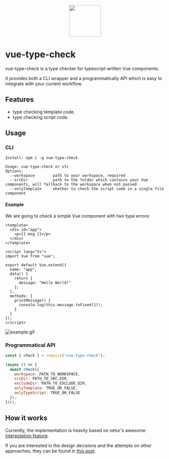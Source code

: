 <p align="center">
  <img width="100px" height="100px" src="https://raw.githubusercontent.com/Yuyz0112/vue-type-check/master/assets/logo.png">
</p>

# vue-type-check

vue-type-check is a type checker for typescript written Vue components.

It provides both a CLI wrapper and a programmatically API which is easy to integrate with your current workflow.

## Features

- type checking template code.
- type checking script code.

## Usage

### CLI

```shell
Install: npm i -g vue-type-check

Usage: vue-type-check or vtc
Options:
  --workspace        path to your workspace, required
  --srcDir           path to the folder which contains your Vue components, will fallback to the workspace when not passed
  --onlyTemplate     whether to check the script code in a single file component
```

#### Example

We are going to check a simple Vue component with two type errors:

```vue
<template>
  <div id="app">
    <p>{{ msg }}</p>
  </div>
</template>

<script lang="ts">
import Vue from "vue";

export default Vue.extend({
  name: "app",
  data() {
    return {
      message: "Hello World!"
    };
  },
  methods: {
    printMessage() {
      console.log(this.message.toFixed(1));
    }
  }
});
</script>
```

![example.gif](https://raw.githubusercontent.com/Yuyz0112/vue-type-check/master/assets/vtc.gif)

### Programmatical API

```js
const { check } = require("vue-type-check");

(async () => {
  await check({
    workspace: PATH_TO_WORKSPACE,
    srcDir: PATH_TO_SRC_DIR,
    excludeDir: PATH_TO_EXCLUDE_DIR,
    onlyTemplate: TRUE_OR_FALSE,
    onlyTypeScript: TRUE_OR_FALSE
  });
})();
```

## How it works

Currently, the implementation is heavily based on vetur's awesome [interpolation feature](https://vuejs.github.io/vetur/guide/interpolation.html).

If you are interested in the design decisions and the attempts on other approaches, they can be found in [this post](http://www.myriptide.com/vue-type-check/).
